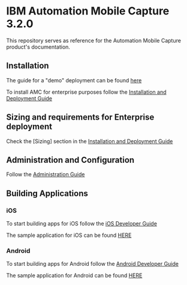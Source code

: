 # IBM Automation Mobile Capture 3.2.0

This repository serves as reference for the Automation Mobile Capture product's documentation.

## Installation

The guide for a "demo" deployment can be found [here](https://github.com/ibm-ecm/automation-mobile-capture-local-deployment)

To install AMC for enterprise purposes follow the [Installation and Deployment Guide](inst/AMC_Installation_Deployment_Guide.md)

## Sizing and requirements for Enterprise deployment

Check the [Sizing] section in the [Installation and Deployment Guide](inst/AMC_Installation_Deployment_Guide.md#Sizing)

## Administration and Configuration

Follow the [Administration Guide](admin/AMC_Administration_Guide.md)


## Building  Applications

### iOS 
To start building apps for iOS follow the [iOS Developer Guide](SDK/iOS/DeveloperGuide.md)

The sample application for iOS can be found [HERE](SDK/iOS/Samples)

### Android
To start building apps for Android follow the [Android Developer Guide](SDK/Android/README.md)

The sample application for Android can be found [HERE](SDK/Android/Samples)